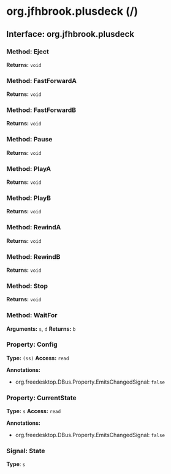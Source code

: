 # org.jfhbrook.plusdeck (/)

## Interface: org.jfhbrook.plusdeck

### Method: Eject

**Returns:** `void`

### Method: FastForwardA

**Returns:** `void`

### Method: FastForwardB

**Returns:** `void`

### Method: Pause

**Returns:** `void`

### Method: PlayA

**Returns:** `void`

### Method: PlayB

**Returns:** `void`

### Method: RewindA

**Returns:** `void`

### Method: RewindB

**Returns:** `void`

### Method: Stop

**Returns:** `void`

### Method: WaitFor

**Arguments:** `s`, `d`
**Returns:** `b`

### Property: Config

**Type:** `(ss)`
**Access:** `read`

**Annotations:**

- org.freedesktop.DBus.Property.EmitsChangedSignal: `false`

### Property: CurrentState

**Type:** `s`
**Access:** `read`

**Annotations:**

- org.freedesktop.DBus.Property.EmitsChangedSignal: `false`

### Signal: State

**Type**: `s`

